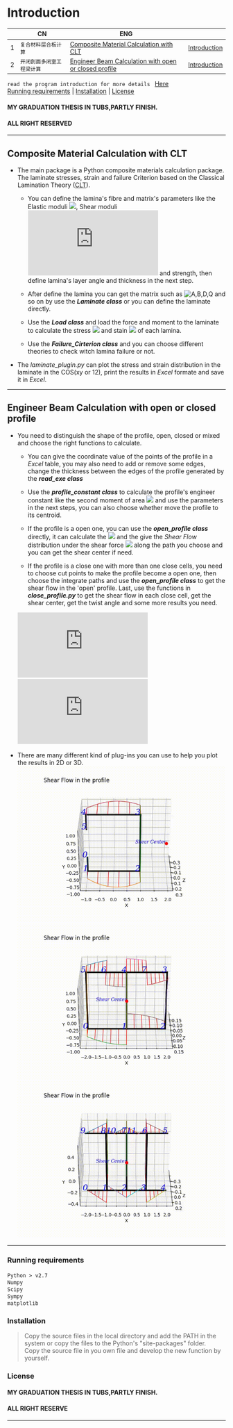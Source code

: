 
Introduction
====================

| |CN|ENG|   |
|---|----|-----|-----|
|1|`复合材料层合板计算`|[Composite Material Calculation with CLT][CLT]| [Introduction](#composite-material-calculation-with-clt)|
|2|`开闭剖面多闭室工程梁计算`|[Engineer Beam Calculation with open or closed profile][CLT] |[Introduction](#engineer-beam-calculation-with-open-or-closed-profile)|

`read the program introduction for more details ` [Here](/doc/pro_introduction.pdf)  
[Running requirements](#running-requirements) | [Installation](#installation) | [License](#license) 
#### MY GRADUATION THESIS IN TUBS,PARTLY FINISH.
#### ALL RIGHT RESERVED
********************************
## Composite Material Calculation with CLT
* The main package is a Python composite materials calculation package.
The laminate stresses, strain and failure Criterion based on the Classical Lamination Theory ([CLT](https://en.wikipedia.org/wiki/Composite_laminates)).  

	- You can define the lamina's fibre and matrix's parameters like the Elastic moduli
	![](http://latex.codecogs.com/gif.latex?E_{1},E_{2}),
	 Shear moduli ![](http://latex.codecogs.com/gif.latex?G) and strength, then define lamina's layer angle and thickness in the next step.
		
	- After define the lamina you can get the matrix such as ![A,B,D,Q](http://latex.codecogs.com/gif.latex?A,B,D,Q,\\bar{Q}) and so on by use the ***Laminate class*** or you can define the laminate directly.

	- Use the ***Load class*** and load the force and moment to the laminate to calculate the stress ![](http://latex.codecogs.com/gif.latex?\\sigma) and stain ![](http://latex.codecogs.com/gif.latex?\\epsilon) of each lamina.

	- Use the ***Failure_Cirterion class*** and you can choose different theories to check witch lamina failure or not.

* The *laminate_plugin.py* can plot the stress and strain distribution in the laminate in the COS(xy or 12), print the results in _Excel_ formate and save it in _Excel_.

*****************************************************

## Engineer Beam Calculation with open or closed profile
* You need to distinguish the shape of the profile, open, closed or mixed and choose the right functions to calculate.
	* You can give the coordinate value of the points of the profile in a _Excel_ table, you may also need to add or remove some edges, change the thickness between the edges of the profile generated by the ***read_exe class***

	* Use the ***profile_constant class*** to calculate the profile's engineer constant like the second moment of area 
	![](http://latex.codecogs.com/gif.latex?I_{x},I_{y},I_{xy}) and use the parameters in the next steps, you can also choose whether move the profile to its centroid.

	* If the profile is a open one, you can use the ***open_profile class*** directly, it can calculate the 
	![](http://latex.codecogs.com/gif.latex?S_{x},S_{y}) and the give the _Shear Flow_ distribution under the shear force ![](http://latex.codecogs.com/gif.latex?Q_{x},Q_{y}) along the path you choose and you can get the shear center if need.  
	* If the profile is a close one with more than one close cells, you need to choose cut points to make the profile become a open one, then choose the integrate paths and use the ***open_profile class*** to get the shear flow in the 'open' profile. Last,  use the functions in ***close_profile.py*** to get the shear flow in each close cell, get the shear center, get the twist angle and some more results you need.
	
	![](http://latex.codecogs.com/gif.latex?S_%7Bx%7D%3D%20%5Cint_%7BA%7D%5E%7B%20%7D%20ydA)  
	![](http://latex.codecogs.com/gif.latex?S_%7By%7D%3D%20%5Cint_%7BA%7D%5E%7B%20%7D%20xdA)
	


* There are many different kind of plug-ins you can use to help you plot the results in 2D or 3D.
	![beam at Qx=1](https://github.com/Eacaen/composite-blade-design/blob/master/fig/t1.gif 'Shear ceter')
	![close-beam at Qx=1](https://github.com/Eacaen/composite-blade-design/blob/master/fig/two_close_cells.gif 'Shear flow')
	![close-beam at Qx=1](https://github.com/Eacaen/composite-blade-design/blob/master/fig/two_close_cells_out.gif 'Shear flow')
*****************************************************
### Running requirements
	Python > v2.7
	Numpy
	Scipy
	Sympy
	matplotlib

### Installation         
>Copy the source files in the local directory and add the PATH in the system or copy the files to the Python's "site-packages" folder.  
>Copy the source file in you own file and develop the new function by yourself.

### License
#### MY GRADUATION THESIS IN TUBS,PARTLY FINISH.
#### ALL RIGHT RESERVE
---------------------------------------------------------
[CLT]:https://github.com/Eacaen/composite-blade-design  "CLT"
 
